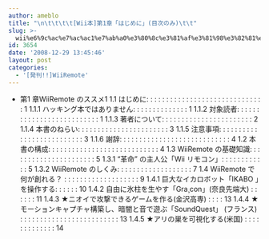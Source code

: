 ```yaml
---
author: ameblo
title: "\n\t\t\t\t[Wii本]第1章「はじめに」(目次のみ)\t\t"
slug: >-
  wii%e6%9c%ac%e7%ac%ac1%e7%ab%a0%e3%80%8c%e3%81%af%e3%81%98%e3%82%81%e3%81%ab%e3%80%8d%e7%9b%ae%e6%ac%a1%e3%81%ae%e3%81%bf
id: 3654
date: '2008-12-29 13:45:46'
layout: post
categories:
  - '[発刊!!]WiiRemote'
---
```


*   第1 章WiiRemote のススメ1 1.1 はじめに: : : : : : : : : : : : : : : : : : : : : : : : : : : : : : 1 1.1.1 ハッキング本ではありません: : : : : : : : : : : : : : 1 1.1.2 対象読者: : : : : : : : : : : : : : : : : : : : : : : : : : 1 1.1.3 著者について: : : : : : : : : : : : : : : : : : : : : : : 2 1.1.4 本書のねらい: : : : : : : : : : : : : : : : : : : : : : : 3 1.1.5 注意事項: : : : : : : : : : : : : : : : : : : : : : : : : : 3 1.1.6 謝辞: : : : : : : : : : : : : : : : : : : : : : : : : : : : 4 1.2 本書の構成: : : : : : : : : : : : : : : : : : : : : : : : : : : : 4 1.3 WiiRemote の基礎知識: : : : : : : : : : : : : : : : : : : : : : 5 1.3.1 “革命” の主人公「Wii リモコン」: : : : : : : : : : : : 5 1.3.2 WiiRemote のしくみ: : : : : : : : : : : : : : : : : : : 7 1.4 WiiRemote で何が創れる？ : : : : : : : : : : : : : : : : : : : 9 1.4.1 巨大なイカロボット「IKABO 」を操作する: : : : : : 10 1.4.2 自由に氷柱を生やす「Gra¸con」(奈良先端大) : : : : : : 11 1.4.3 ★ニオイで攻撃できるゲームを作る(金沢高専) : : : : 13 1.4.4 ★モーションキャプチャ構築し、暗闇と音で遊ぶ「SoundQuest」 (フランス) : : : : : : : : : : : : : : : : : : : : : : : : : 13 1.4.5 ★アリの巣を可視化する(米国) : : : : : : : : : : : : : 14